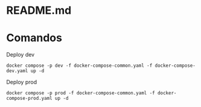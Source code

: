 # README.md

# Comandos

Deploy dev
```
docker compose -p dev -f docker-compose-common.yaml -f docker-compose-dev.yaml up -d
```

Deploy prod
```
docker compose -p prod -f docker-compose-common.yaml -f docker-compose-prod.yaml up -d
```